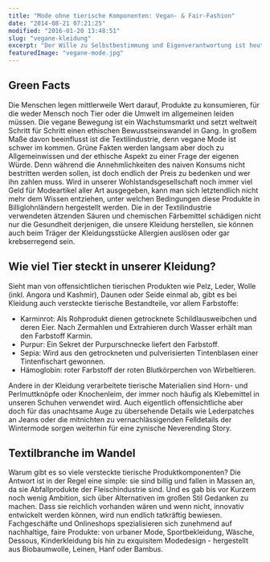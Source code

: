 ```yaml
---
title: "Mode ohne tierische Komponenten: Vegan- & Fair-Fashion"
date: "2014-08-21 07:21:25"
modified: "2016-01-20 13:48:51"
slug: "vegane-kleidung"
excerpt: "Der Wille zu Selbstbestimmung und Eigenverantwortung ist heute essentieller denn je und immer mehr Menschen wollen wieder wissen, woraus die Produkte bestehen, die sie konsumieren und was ihre Herstellung bedingt, so auch bei Kleidung!"
featuredImage: "vegane-mode.jpg"
---
```


## Green Facts

Die Menschen legen mittlerweile Wert darauf, Produkte zu konsumieren, für die weder Mensch noch Tier oder die Umwelt im allgemeinen leiden müssen. Die vegane Bewegung ist ein Wachstumsmarkt und setzt weltweit Schritt für Schritt einen ethischen Bewusstseinswandel in Gang. In großem Maße davon beeinflusst ist die Textilindustrie, denn vegane Mode ist schwer im kommen. Grüne Fakten werden langsam aber doch zu Allgemeinwissen und der ethische Aspekt zu einer Frage der eigenen Würde. Denn während die Annehmlichkeiten des naiven Konsums nicht bestritten werden sollen, ist doch endlich der Preis zu bedenken und wer ihn zahlen muss. Wird in unserer Wohlstandsgesellschaft noch immer viel Geld für Modeartikel aller Art ausgegeben, kann man sich letztendlich nicht mehr dem Wissen entziehen, unter welchen Bedingungen diese Produkte in Billiglohnländern hergestellt werden. Die in der Textilindustrie verwendeten ätzenden Säuren und chemischen Färbemittel schädigen nicht nur die Gesundheit derjenigen, die unsere Kleidung herstellen, sie können auch beim Träger der Kleidungsstücke Allergien auslösen oder gar krebserregend sein.

## Wie viel Tier steckt in unserer Kleidung?

Sieht man von offensichtlichen tierischen Produkten wie Pelz, Leder, Wolle (inkl. Angora und Kashmir), Daunen oder Seide einmal ab, gibt es bei Kleidung auch versteckte tierische Bestandteile, vor allem Farbstoffe:

*   Karminrot: Als Rohprodukt dienen getrocknete Schildlausweibchen und deren Eier. Nach Zermahlen und Extrahieren durch Wasser erhält man den Farbstoff Karmin.
*   Purpur: Ein Sekret der Purpurschnecke liefert den Farbstoff.
*   Sepia: Wird aus den getrockneten und pulverisierten Tintenblasen einer Tintenfischart gewonnen.
*   Hämoglobin: roter Farbstoff der roten Blutkörperchen von Wirbeltieren.

Andere in der Kleidung verarbeitete tierische Materialien sind Horn- und Perlmuttknöpfe oder Knochenleim, der immer noch häufig als Klebemittel in unseren Schuhen verwendet wird. Auch eigentlich offensichtliche aber doch für das unachtsame Auge zu übersehende Details wie Lederpatches an Jeans oder die mitnichten zu vernachlässigenden Felldetails der Wintermode sorgen weiterhin für eine zynische Neverending Story.

## Textilbranche im Wandel

Warum gibt es so viele versteckte tierische Produktkomponenten? Die Antwort ist in der Regel eine simple: sie sind billig und fallen in Massen an, da sie Abfallprodukte der Fleischindustrie sind. Und es gab bis vor Kurzem noch wenig Ambition, sich über Alternativen im großen Stil Gedanken zu machen. Dass sie reichlich vorhanden wären und wenn nicht, innovativ entwickelt werden können, wird nun endlich tatkräftig bewiesen.  Fachgeschäfte und Onlineshops spezialisieren sich zunehmend auf nachhaltige, faire Produkte: von urbaner Mode, Sportbekleidung, Wäsche, Dessous, Kinderkleidung bis hin zu exquisitem Modedesign - hergestellt aus Biobaumwolle, Leinen, Hanf oder Bambus.